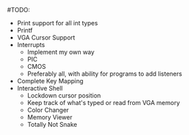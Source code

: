 #TODO:
* Print support for all int types
* Printf
* VGA Cursor Support
* Interrupts
  * Implement my own way
  * PIC
  * CMOS
  * Preferably all, with ability for programs to add listeners
* Complete Key Mapping
* Interactive Shell
  * Lockdown cursor position
  * Keep track of what's typed or read from VGA memory
  * Color Changer
  * Memory Viewer
  * Totally Not Snake
